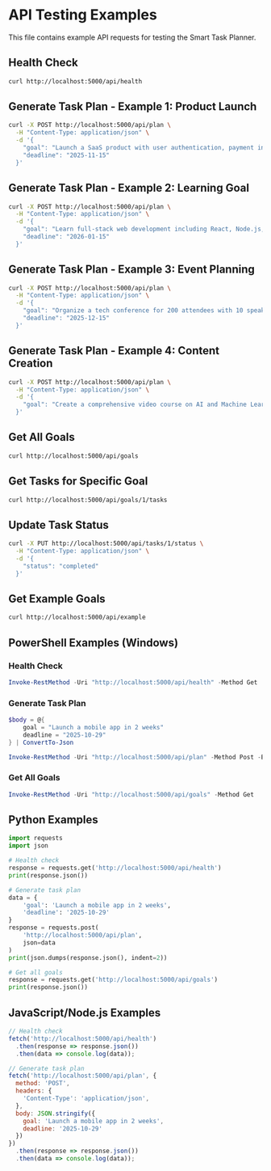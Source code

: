 # API Testing Examples

This file contains example API requests for testing the Smart Task Planner.

## Health Check

```bash
curl http://localhost:5000/api/health
```

## Generate Task Plan - Example 1: Product Launch

```bash
curl -X POST http://localhost:5000/api/plan \
  -H "Content-Type: application/json" \
  -d '{
    "goal": "Launch a SaaS product with user authentication, payment integration, and analytics dashboard in 30 days",
    "deadline": "2025-11-15"
  }'
```

## Generate Task Plan - Example 2: Learning Goal

```bash
curl -X POST http://localhost:5000/api/plan \
  -H "Content-Type: application/json" \
  -d '{
    "goal": "Learn full-stack web development including React, Node.js, and MongoDB, and build 3 portfolio projects",
    "deadline": "2026-01-15"
  }'
```

## Generate Task Plan - Example 3: Event Planning

```bash
curl -X POST http://localhost:5000/api/plan \
  -H "Content-Type: application/json" \
  -d '{
    "goal": "Organize a tech conference for 200 attendees with 10 speakers and 3 workshop sessions",
    "deadline": "2025-12-15"
  }'
```

## Generate Task Plan - Example 4: Content Creation

```bash
curl -X POST http://localhost:5000/api/plan \
  -H "Content-Type: application/json" \
  -d '{
    "goal": "Create a comprehensive video course on AI and Machine Learning with 50 lessons and practical projects"
  }'
```

## Get All Goals

```bash
curl http://localhost:5000/api/goals
```

## Get Tasks for Specific Goal

```bash
curl http://localhost:5000/api/goals/1/tasks
```

## Update Task Status

```bash
curl -X PUT http://localhost:5000/api/tasks/1/status \
  -H "Content-Type: application/json" \
  -d '{
    "status": "completed"
  }'
```

## Get Example Goals

```bash
curl http://localhost:5000/api/example
```

## PowerShell Examples (Windows)

### Health Check
```powershell
Invoke-RestMethod -Uri "http://localhost:5000/api/health" -Method Get
```

### Generate Task Plan
```powershell
$body = @{
    goal = "Launch a mobile app in 2 weeks"
    deadline = "2025-10-29"
} | ConvertTo-Json

Invoke-RestMethod -Uri "http://localhost:5000/api/plan" -Method Post -Body $body -ContentType "application/json"
```

### Get All Goals
```powershell
Invoke-RestMethod -Uri "http://localhost:5000/api/goals" -Method Get
```

## Python Examples

```python
import requests
import json

# Health check
response = requests.get('http://localhost:5000/api/health')
print(response.json())

# Generate task plan
data = {
    'goal': 'Launch a mobile app in 2 weeks',
    'deadline': '2025-10-29'
}
response = requests.post(
    'http://localhost:5000/api/plan',
    json=data
)
print(json.dumps(response.json(), indent=2))

# Get all goals
response = requests.get('http://localhost:5000/api/goals')
print(response.json())
```

## JavaScript/Node.js Examples

```javascript
// Health check
fetch('http://localhost:5000/api/health')
  .then(response => response.json())
  .then(data => console.log(data));

// Generate task plan
fetch('http://localhost:5000/api/plan', {
  method: 'POST',
  headers: {
    'Content-Type': 'application/json',
  },
  body: JSON.stringify({
    goal: 'Launch a mobile app in 2 weeks',
    deadline: '2025-10-29'
  })
})
  .then(response => response.json())
  .then(data => console.log(data));
```
